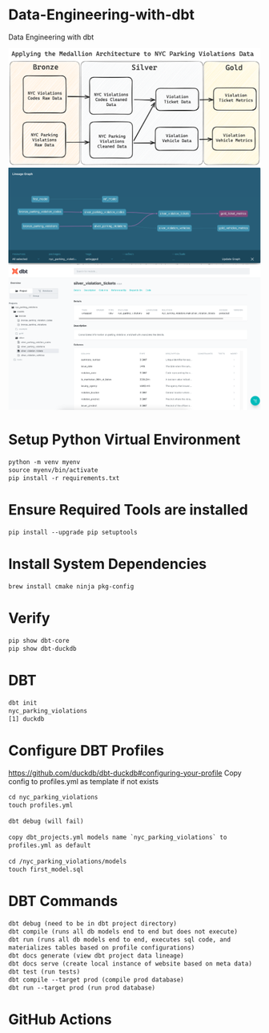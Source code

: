 # Data-Engineering-with-dbt
Data Engineering with dbt

![alt text](images/nyc_parking_violations_medallian_architecture.png)
![alt text](images/dbt_docs_generate_nyc_parking_violation_model.png)
![alt text](images/dbt_docs_sparse_documentation.png)



# Setup Python Virtual Environment

    python -m venv myenv
    source myenv/bin/activate
    pip install -r requirements.txt

# Ensure Required Tools are installed

    pip install --upgrade pip setuptools

# Install System Dependencies

    brew install cmake ninja pkg-config


# Verify

    pip show dbt-core
    pip show dbt-duckdb

# DBT

    dbt init
    nyc_parking_violations
    [1] duckdb

# Configure DBT Profiles
 https://github.com/duckdb/dbt-duckdb#configuring-your-profile
 Copy config to profiles.yml as template if not exists 

    cd nyc_parking_violations 
    touch profiles.yml

    dbt debug (will fail)

    copy dbt_projects.yml models name `nyc_parking_violations` to profiles.yml as default

    cd /nyc_parking_violations/models
    touch first_model.sql

# DBT Commands
 
    dbt debug (need to be in dbt project directory)
    dbt compile (runs all db models end to end but does not execute)
    dbt run (runs all db models end to end, executes sql code, and materializes tables based on profile configurations)
    dbt docs generate (view dbt project data lineage)
    dbt docs serve (create local instance of website based on meta data)
    dbt test (run tests)
    dbt compile --target prod (compile prod database)
    dbt run --target prod (run prod database)

# GitHub Actions